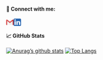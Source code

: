 #### 🤝 Connect with me:
<a href="mailto:Mohammad.E.Asadolahi@gmail.com/"><img align="left" src="https://raw.githubusercontent.com/MohammadAsadolahi/MohammadAsadolahi/main/socialnetworkicons/Gmail.png" alt="Mohammad Asadolahi | Gmail" width="20px"/></a>
<a href="https://www.linkedin.com/in/mohammadasadolahi/"><img align="left" src="https://raw.githubusercontent.com/MohammadAsadolahi/MohammadAsadolahi/main/socialnetworkicons/Linkedin.png" alt="Mohammad Asadolahi | LinkedIn" width="20px"/></a>
</br>

#### 📈 GitHub Stats 
[![Anurag’s github stats](https://github-readme-stats.vercel.app/api?username=MohammadAsadolahi)](https://github.com/MohammadAsadolahi)
[![Top Langs](https://github-readme-stats.vercel.app/api/top-langs/?username=MohammadAsadolahi&layout=compact)](https://github.com/MohammadAsadolahi)
